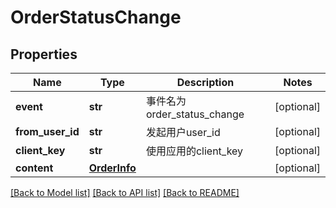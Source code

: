 # OrderStatusChange

## Properties
Name | Type | Description | Notes
------------ | ------------- | ------------- | -------------
**event** | **str** | 事件名为order_status_change | [optional] 
**from_user_id** | **str** | 发起用户user_id | [optional] 
**client_key** | **str** | 使用应用的client_key | [optional] 
**content** | [**OrderInfo**](OrderInfo.md) |  | [optional] 

[[Back to Model list]](../README.md#documentation-for-models) [[Back to API list]](../README.md#documentation-for-api-endpoints) [[Back to README]](../README.md)

